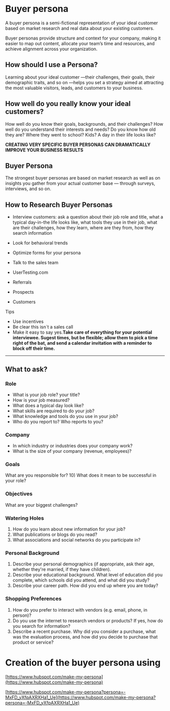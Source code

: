 # Buyer persona

A buyer persona is a semi-fictional representation of your ideal customer based on market research and real data about your existing customers.

Buyer personas provide structure and context for your company, making it easier to map out content, allocate your team’s time and resources, and achieve alignment across your organization.

## How should I use a Persona?

Learning about your ideal customer —their challenges, their goals, their demographic traits, and so on —helps you set a strategy aimed at attracting the most valuable visitors, leads, and customers to your business.

## How well do you really know your ideal customers?

How well do you know their goals, backgrounds, and their challenges? How well do you understand their interests and needs? Do you know how old they are? Where they went to school? Kids? A day in their life looks like?

**CREATING VERY SPECIFIC BUYER PERSONAS CAN DRAMATICALLY IMPROVE YOUR BUSINESS RESULTS**

## Buyer Persona

The strongest buyer personas are based on market research as well as on insights you gather from your actual customer base — through surveys, interviews, and so on.

## How to Research Buyer Personas

- Interview customers: ask a question about their job role and title, what a typical day-in-the life looks like, what tools they use in their job, what are their challenges, how they learn, where are they from, how they search information
- Look for behavioral trends
- Optimize forms for your persona
- Talk to the sales team

 

- UserTesting.com
- Referrals
- Prospects
- Customers

Tips

- Use incentives
- Be clear this isn´t a sales call
- Make it easy to say yes.**Take care of everything for your potential interviewee. Sugest times, but be flexible; allow them to pick a time right of the bat, and send a calendar invitation with a reminder to block off their time.**

 ****

## What to ask?

### Role

- What is your job role? your title?
- How is your job measured?
- What does a typical day look like?
- What skills are required to do your job?
- What knowledge and tools do you use in your job?
- Who do you report to? Who reports to you?

### Company

- In which industry or industries does your company work?
- What is the size of your company (revenue, employees)?

### Goals

What are you responsible for?
10) What does it mean to be successful in your role?

### Objectives

What are your biggest challenges?

### Watering Holes

1. How do you learn about new information for your job?
2. What publications or blogs do you read?
3. What associations and social networks do you participate in?

### Personal Background

1. Describe your personal demographics (if appropriate, ask their age, whether
they're married, if they have children).
2. Describe your educational background. What level of education did you complete,
which schools did you attend, and what did you study?
3. Describe your career path. How did you end up where you are today?

### Shopping Preferences

1. How do you prefer to interact with vendors (e.g. email, phone, in person)?
2. Do you use the internet to research vendors or products? If yes, how do you search
for information?
3. Describe a recent purchase. Why did you consider a purchase, what was the
evaluation process, and how did you decide to purchase that product or service?

# Creation of the buyer persona using

[https://www.hubspot.com/make-my-persona](https://www.hubspot.com/make-my-persona)

[https://www.hubspot.com/make-my-persona?persona=-MxFD_yXfpAXRXHa1_Ue](https://www.hubspot.com/make-my-persona?persona=-MxFD_yXfpAXRXHa1_Ue)